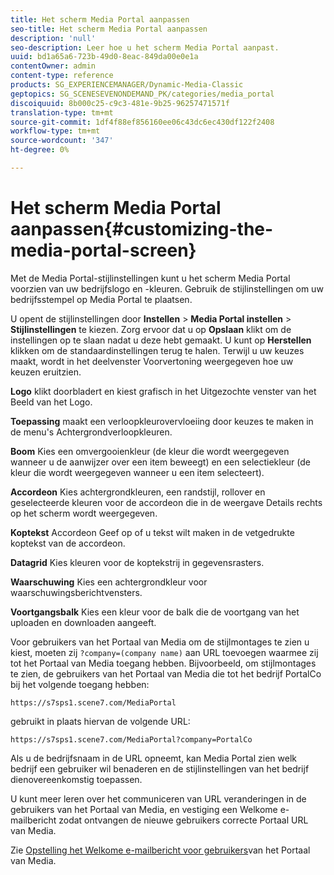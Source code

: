 ```yaml
---
title: Het scherm Media Portal aanpassen
seo-title: Het scherm Media Portal aanpassen
description: 'null'
seo-description: Leer hoe u het scherm Media Portal aanpast.
uuid: bd1a65a6-723b-49d0-8eac-849da00e0e1a
contentOwner: admin
content-type: reference
products: SG_EXPERIENCEMANAGER/Dynamic-Media-Classic
geptopics: SG_SCENESEVENONDEMAND_PK/categories/media_portal
discoiquuid: 8b000c25-c9c3-481e-9b25-96257471571f
translation-type: tm+mt
source-git-commit: 1df4f88ef856160ee06c43dc6ec430df122f2408
workflow-type: tm+mt
source-wordcount: '347'
ht-degree: 0%

---
```



# Het scherm Media Portal aanpassen{#customizing-the-media-portal-screen}

Met de Media Portal-stijlinstellingen kunt u het scherm Media Portal voorzien van uw bedrijfslogo en -kleuren. Gebruik de stijlinstellingen om uw bedrijfsstempel op Media Portal te plaatsen.

U opent de stijlinstellingen door **Instellen** > **Media Portal instellen** > **Stijlinstellingen** te kiezen. Zorg ervoor dat u op **Opslaan** klikt om de instellingen op te slaan nadat u deze hebt gemaakt. U kunt op **Herstellen** klikken om de standaardinstellingen terug te halen. Terwijl u uw keuzes maakt, wordt in het deelvenster Voorvertoning weergegeven hoe uw keuzen eruitzien.

**Logo** klikt doorbladert en kiest grafisch in het Uitgezochte venster van het Beeld van het Logo.

**Toepassing** maakt een verloopkleurovervloeiing door keuzes te maken in de menu&#39;s Achtergrondverloopkleuren.

**Boom** Kies een omvergooienkleur (de kleur die wordt weergegeven wanneer u de aanwijzer over een item beweegt) en een selectiekleur (de kleur die wordt weergegeven wanneer u een item selecteert).

**Accordeon** Kies achtergrondkleuren, een randstijl, rollover en geselecteerde kleuren voor de accordeon die in de weergave Details rechts op het scherm wordt weergegeven.

**Koptekst** Accordeon Geef op of u tekst wilt maken in de vetgedrukte koptekst van de accordeon.

**Datagrid** Kies kleuren voor de koptekstrij in gegevensrasters.

**Waarschuwing** Kies een achtergrondkleur voor waarschuwingsberichtvensters.

**Voortgangsbalk** Kies een kleur voor de balk die de voortgang van het uploaden en downloaden aangeeft.

Voor gebruikers van het Portaal van Media om de stijlmontages te zien u kiest, moeten zij `?company=(company name)` aan URL toevoegen waarmee zij tot het Portaal van Media toegang hebben. Bijvoorbeeld, om stijlmontages te zien, de gebruikers van het Portaal van Media die tot het bedrijf PortalCo bij het volgende toegang hebben:

`https://s7sps1.scene7.com/MediaPortal`

gebruikt in plaats hiervan de volgende URL:

`https://s7sps1.scene7.com/MediaPortal?company=PortalCo`

Als u de bedrijfsnaam in de URL opneemt, kan Media Portal zien welk bedrijf een gebruiker wil benaderen en de stijlinstellingen van het bedrijf dienovereenkomstig toepassen.

U kunt meer leren over het communiceren van URL veranderingen in de gebruikers van het Portaal van Media, en vestiging een Welkome e-mailbericht zodat ontvangen de nieuwe gebruikers correcte Portaal URL van Media.

Zie [Opstelling het Welkome e-mailbericht voor gebruikers](adding-media-portal-users.md#setting_up_the_welcome_e_mail_message_for_media_portal_users)van het Portaal van Media.
